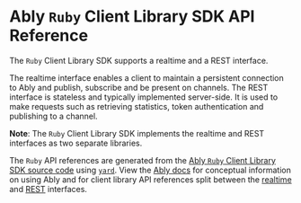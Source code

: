 # Ably `Ruby` Client Library SDK API Reference

The `Ruby` Client Library SDK supports a realtime and a REST interface.

The realtime interface enables a client to maintain a persistent connection to Ably and publish, subscribe and be present on channels.
The REST interface is stateless and typically implemented server-side. It is used to make requests such as retrieving statistics,
token authentication and publishing to a channel.

**Note**: The `Ruby` Client Library SDK implements the realtime and REST interfaces as two separate libraries.

The `Ruby` API references are generated from the [Ably `Ruby` Client Library SDK source code](https://github.com/ably/ably-ruby)
using [`yard`](https://yardoc.org/). View the [Ably docs](http://ably.com/docs/) for conceptual information on using Ably
and for client library API references split between the [realtime](http://ably.com/docs/api/realtime-sdk)
and [REST](http://ably.com/docs/api/rest-sdk) interfaces.
